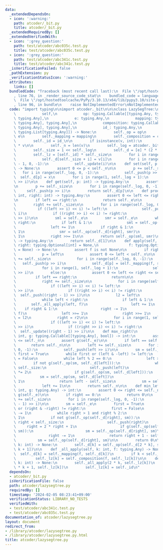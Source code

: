 ```yaml
---
data:
  _extendedDependsOn:
  - icon: ':warning:'
    path: atcoder/_bit.py
    title: atcoder/_bit.py
  _extendedRequiredBy: []
  _extendedVerifiedWith:
  - icon: ':grey_question:'
    path: test/atcoder/abc035c.test.py
    title: test/atcoder/abc035c.test.py
  - icon: ':grey_question:'
    path: test/atcoder/abc341c.test.py
    title: test/atcoder/abc341c.test.py
  _isVerificationFailed: false
  _pathExtension: py
  _verificationStatusIcon: ':warning:'
  attributes:
    links: []
  bundledCode: "Traceback (most recent call last):\n  File \"/opt/hostedtoolcache/PyPy/3.10.13/x64/lib/pypy3.10/site-packages/onlinejudge_verify/documentation/build.py\"\
    , line 76, in _render_source_code_stat\n    bundled_code = language.bundle(\n\
    \  File \"/opt/hostedtoolcache/PyPy/3.10.13/x64/lib/pypy3.10/site-packages/onlinejudge_verify/languages/python.py\"\
    , line 96, in bundle\n    raise NotImplementedError\nNotImplementedError\n"
  code: "import typing\n\nimport atcoder._bit\n\n\nclass LazySegTree:\n    def __init__(\n\
    \            self,\n            op: typing.Callable[[typing.Any, typing.Any],\
    \ typing.Any],\n            e: typing.Any,\n            mapping: typing.Callable[[typing.Any,\
    \ typing.Any], typing.Any],\n            composition: typing.Callable[[typing.Any,\
    \ typing.Any], typing.Any],\n            id_: typing.Any,\n            v: typing.Union[int,\
    \ typing.List[typing.Any]]) -> None:\n        self._op = op\n        self._e =\
    \ e\n        self._mapping = mapping\n        self._composition = composition\n\
    \        self._id = id_\n\n        if isinstance(v, int):\n            v = [e]\
    \ * v\n\n        self._n = len(v)\n        self._log = atcoder._bit._ceil_pow2(self._n)\n\
    \        self._size = 1 << self._log\n        self._d = [e] * (2 * self._size)\n\
    \        self._lz = [self._id] * self._size\n        for i in range(self._n):\n\
    \            self._d[self._size + i] = v[i]\n        for i in range(self._size\
    \ - 1, 0, -1):\n            self._update(i)\n\n    def set(self, p: int, x: typing.Any)\
    \ -> None:\n        assert 0 <= p < self._n\n\n        p += self._size\n     \
    \   for i in range(self._log, 0, -1):\n            self._push(p >> i)\n      \
    \  self._d[p] = x\n        for i in range(1, self._log + 1):\n            self._update(p\
    \ >> i)\n\n    def get(self, p: int) -> typing.Any:\n        assert 0 <= p < self._n\n\
    \n        p += self._size\n        for i in range(self._log, 0, -1):\n       \
    \     self._push(p >> i)\n        return self._d[p]\n\n    def prod(self, left:\
    \ int, right: int) -> typing.Any:\n        assert 0 <= left <= right <= self._n\n\
    \n        if left == right:\n            return self._e\n\n        left += self._size\n\
    \        right += self._size\n\n        for i in range(self._log, 0, -1):\n  \
    \          if ((left >> i) << i) != left:\n                self._push(left >>\
    \ i)\n            if ((right >> i) << i) != right:\n                self._push(right\
    \ >> i)\n\n        sml = self._e\n        smr = self._e\n        while left <\
    \ right:\n            if left & 1:\n                sml = self._op(sml, self._d[left])\n\
    \                left += 1\n            if right & 1:\n                right -=\
    \ 1\n                smr = self._op(self._d[right], smr)\n            left >>=\
    \ 1\n            right >>= 1\n\n        return self._op(sml, smr)\n\n    def all_prod(self)\
    \ -> typing.Any:\n        return self._d[1]\n\n    def apply(self, left: int,\
    \ right: typing.Optional[int] = None,\n              f: typing.Optional[typing.Any]\
    \ = None) -> None:\n        assert f is not None\n\n        if right is None:\n\
    \            p = left\n            assert 0 <= left < self._n\n\n            p\
    \ += self._size\n            for i in range(self._log, 0, -1):\n             \
    \   self._push(p >> i)\n            self._d[p] = self._mapping(f, self._d[p])\n\
    \            for i in range(1, self._log + 1):\n                self._update(p\
    \ >> i)\n        else:\n            assert 0 <= left <= right <= self._n\n   \
    \         if left == right:\n                return\n\n            left += self._size\n\
    \            right += self._size\n\n            for i in range(self._log, 0, -1):\n\
    \                if ((left >> i) << i) != left:\n                    self._push(left\
    \ >> i)\n                if ((right >> i) << i) != right:\n                  \
    \  self._push((right - 1) >> i)\n\n            l2 = left\n            r2 = right\n\
    \            while left < right:\n                if left & 1:\n             \
    \       self._all_apply(left, f)\n                    left += 1\n            \
    \    if right & 1:\n                    right -= 1\n                    self._all_apply(right,\
    \ f)\n                left >>= 1\n                right >>= 1\n            left\
    \ = l2\n            right = r2\n\n            for i in range(1, self._log + 1):\n\
    \                if ((left >> i) << i) != left:\n                    self._update(left\
    \ >> i)\n                if ((right >> i) << i) != right:\n                  \
    \  self._update((right - 1) >> i)\n\n    def max_right(\n            self, left:\
    \ int, g: typing.Callable[[typing.Any], bool]) -> int:\n        assert 0 <= left\
    \ <= self._n\n        assert g(self._e)\n\n        if left == self._n:\n     \
    \       return self._n\n\n        left += self._size\n        for i in range(self._log,\
    \ 0, -1):\n            self._push(left >> i)\n\n        sm = self._e\n       \
    \ first = True\n        while first or (left & -left) != left:\n            first\
    \ = False\n            while left % 2 == 0:\n                left >>= 1\n    \
    \        if not g(self._op(sm, self._d[left])):\n                while left <\
    \ self._size:\n                    self._push(left)\n                    left\
    \ *= 2\n                    if g(self._op(sm, self._d[left])):\n             \
    \           sm = self._op(sm, self._d[left])\n                        left +=\
    \ 1\n                return left - self._size\n            sm = self._op(sm, self._d[left])\n\
    \            left += 1\n\n        return self._n\n\n    def min_left(self, right:\
    \ int, g: typing.Any) -> int:\n        assert 0 <= right <= self._n\n        assert\
    \ g(self._e)\n\n        if right == 0:\n            return 0\n\n        right\
    \ += self._size\n        for i in range(self._log, 0, -1):\n            self._push((right\
    \ - 1) >> i)\n\n        sm = self._e\n        first = True\n        while first\
    \ or (right & -right) != right:\n            first = False\n            right\
    \ -= 1\n            while right > 1 and right % 2:\n                right >>=\
    \ 1\n            if not g(self._op(self._d[right], sm)):\n                while\
    \ right < self._size:\n                    self._push(right)\n               \
    \     right = 2 * right + 1\n                    if g(self._op(self._d[right],\
    \ sm)):\n                        sm = self._op(self._d[right], sm)\n         \
    \               right -= 1\n                return right + 1 - self._size\n  \
    \          sm = self._op(self._d[right], sm)\n\n        return 0\n\n    def _update(self,\
    \ k: int) -> None:\n        self._d[k] = self._op(self._d[2 * k], self._d[2 *\
    \ k + 1])\n\n    def _all_apply(self, k: int, f: typing.Any) -> None:\n      \
    \  self._d[k] = self._mapping(f, self._d[k])\n        if k < self._size:\n   \
    \         self._lz[k] = self._composition(f, self._lz[k])\n\n    def _push(self,\
    \ k: int) -> None:\n        self._all_apply(2 * k, self._lz[k])\n        self._all_apply(2\
    \ * k + 1, self._lz[k])\n        self._lz[k] = self._id\n"
  dependsOn:
  - atcoder/_bit.py
  isVerificationFile: false
  path: atcoder/lazysegtree.py
  requiredBy: []
  timestamp: '2024-02-05 08:23:41+09:00'
  verificationStatus: LIBRARY_NO_TESTS
  verifiedWith:
  - test/atcoder/abc341c.test.py
  - test/atcoder/abc035c.test.py
documentation_of: atcoder/lazysegtree.py
layout: document
redirect_from:
- /library/atcoder/lazysegtree.py
- /library/atcoder/lazysegtree.py.html
title: atcoder/lazysegtree.py
---
```

